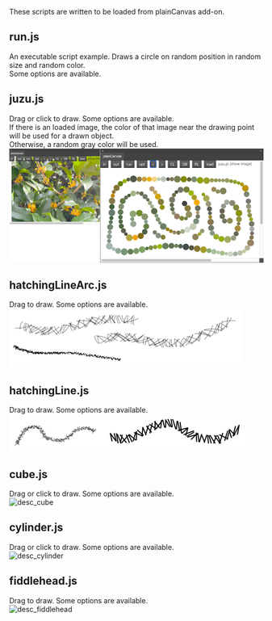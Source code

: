 These scripts are written to be loaded from plainCanvas add-on.

## run.js
An executable script example. Draws a circle on random position in random size and random color.  
Some options are available.  

## juzu.js
Drag or click to draw. Some options are available.  
If there is an loaded image, the color of that image near the drawing point will be used for a drawn object.  
Otherwise, a random gray color will be used.
![desc_juzu](https://github.com/shspage/plainCanvas/raw/master/scripts/image/desc_juzu2.png)

## hatchingLineArc.js
Drag to draw. Some options are available.  
![desc_hatchingLineArc](https://github.com/shspage/plainCanvas/raw/master/scripts/image/desc_hatchinglinearc.png)

## hatchingLine.js
Drag to draw. Some options are available.  
![desc_hatchingLine](https://github.com/shspage/plainCanvas/raw/master/scripts/image/desc_hatchingline.png)

## cube.js
Drag or click to draw. Some options are available.  
![desc_cube](https://github.com/shspage/plainCanvas/raw/master/scripts/image/desc_cube.png)

## cylinder.js
Drag or click to draw. Some options are available.  
![desc_cylinder](https://github.com/shspage/plainCanvas/raw/master/scripts/image/desc_cylinder.png)

## fiddlehead.js
Drag to draw. Some options are available.  
![desc_fiddlehead](https://github.com/shspage/plainCanvas/raw/master/scripts/image/desc_fiddlehead.png)
